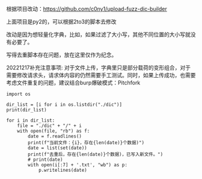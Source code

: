 根据项目改动：https://github.com/c0ny1/upload-fuzz-dic-builder

上面项目是py2的，可以根据2to3的脚本去修改

改动是因为想轻量化字典，比如，如果过滤了大小写，其他不同位置的大小写就没有必要了。

写得去重脚本存在问题，放在这里仅作为纪念。

20221217补充注意事项:
对于文件上传，字典里只是部分载荷的变形组合，对于需要修改请求头，请求体内容的仍然需要手工测试。同时，如果上传成功，也需要考虑文件重复的问题，建议结合burp爆破模式：Pitchfork

```
import os

dir_list = [i for i in os.listdir("./dic")]
print(dir_list)

for i in dir_list:
    file = "./dic" + "/" + i
    with open(file, "rb") as f:
        date = f.readlines()
        print(f"当前文件：{i}，存在{len(date)}个数据)")
        date = list(set(date))
        print(f"去重后，存在{len(date)}个数据)，已写入新文件。")
        # print(date)
        with open(i[:7] + '.txt', "wb") as p:
            p.writelines(date)
        

```

